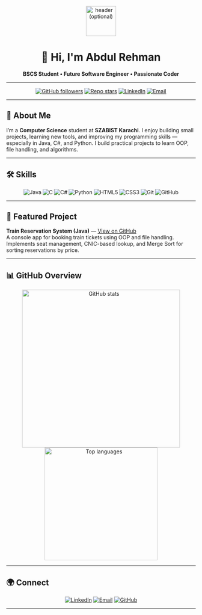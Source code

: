 <!-- PROFILE README -->
<p align="center">
  <img width="80" src="https://raw.githubusercontent.com/abdul-rehman-2312410/abdul-rehman-2312410/main/header.png" alt="header (optional)" />
</p>

<h1 align="center">👋 Hi, I'm Abdul Rehman</h1>
<p align="center"><strong>BSCS Student • Future Software Engineer • Passionate Coder</strong></p>

---

<p align="center">
  <a href="https://github.com/abdul-rehman-2312410"><img alt="GitHub followers" src="https://img.shields.io/github/followers/abdul-rehman-2312410?label=Follow&style=social"></a>
  <a href="https://github.com/abdul-rehman-2312410/TrainReservationSystem"><img alt="Repo stars" src="https://img.shields.io/github/stars/abdul-rehman-2312410/TrainReservationSystem?style=social"></a>
  <a href="https://www.linkedin.com/in/abdul-rehman-653b5a367/"><img alt="LinkedIn" src="https://img.shields.io/badge/LinkedIn-0077B5?style=flat-square&logo=linkedin&logoColor=white"></a>
  <a href="mailto:abdulrehman06012@gmail.com"><img alt="Email" src="https://img.shields.io/badge/Email-D14836?style=flat-square&logo=gmail&logoColor=white"></a>
</p>

---

## 🚀 About Me
I’m a **Computer Science** student at **SZABIST Karachi**. I enjoy building small projects, learning new tools, and improving my programming skills — especially in Java, C#, and Python. I build practical projects to learn OOP, file handling, and algorithms.

---

## 🛠 Skills
<p align="center">
  <img src="https://img.shields.io/badge/Java-ED8B00?style=for-the-badge&logo=java&logoColor=white" alt="Java" />
  <img src="https://img.shields.io/badge/C-00599C?style=for-the-badge&logo=c&logoColor=white" alt="C" />
  <img src="https://img.shields.io/badge/C%23-239120?style=for-the-badge&logo=c-sharp&logoColor=white" alt="C#" />
  <img src="https://img.shields.io/badge/Python-3776AB?style=for-the-badge&logo=python&logoColor=white" alt="Python" />
  <img src="https://img.shields.io/badge/HTML5-E34F26?style=for-the-badge&logo=html5&logoColor=white" alt="HTML5" />
  <img src="https://img.shields.io/badge/CSS3-1572B6?style=for-the-badge&logo=css3&logoColor=white" alt="CSS3" />
  <img src="https://img.shields.io/badge/Git-F05032?style=for-the-badge&logo=git&logoColor=white" alt="Git" />
  <img src="https://img.shields.io/badge/GitHub-181717?style=for-the-badge&logo=github&logoColor=white" alt="GitHub" />
</p>

---

## 💼 Featured Project
**Train Reservation System (Java)** — [View on GitHub](https://github.com/abdul-rehman-2312410/TrainReservationSystem)  
A console app for booking train tickets using OOP and file handling. Implements seat management, CNIC-based lookup, and Merge Sort for sorting reservations by price.

---

## 📊 GitHub Overview
<p align="center">
  <img src="https://github-readme-stats.vercel.app/api?username=abdul-rehman-2312410&show_icons=true&hide_border=true&theme=synthwave" alt="GitHub stats" width="420"/>
  <img src="https://github-readme-stats.vercel.app/api/top-langs/?username=abdul-rehman-2312410&layout=compact&hide_border=true&theme=synthwave" alt="Top languages" width="300"/>
</p>

---

## 🌍 Connect
<p align="center">
  <a href="https://www.linkedin.com/in/abdul-rehman-653b5a367/"><img src="https://img.shields.io/badge/LinkedIn-0077B5?style=for-the-badge&logo=linkedin&logoColor=white" alt="LinkedIn" /></a>
  <a href="mailto:abdulrehman06012@gmail.com"><img src="https://img.shields.io/badge/Email-@abdulrehman06012@gmail.com-D14836?style=for-the-badge&logo=gmail&logoColor=white" alt="Email" /></a>
  <a href="https://github.com/abdul-rehman-2312410"><img src="https://img.shields.io/badge/GitHub-@abdul-rehman-2312410-181717?style=for-the-badge&logo=github&logoColor=white" alt="GitHub" /></a>
</p>

---




